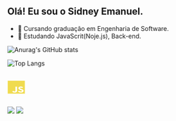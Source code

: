 ## Olá! Eu sou o Sidney Emanuel.

- 🔭 Cursando graduação em Engenharia de Software.
- 🌱 Estudando JavaScrit(Noje.js), Back-end.


![Anurag's GitHub stats](https://github-readme-stats.vercel.app/api?username=Duusst&theme=slateorange&show_icons=true)

![Top Langs](https://github-readme-stats.vercel.app/api/top-langs/?username=Duusst&theme=slateorange&show_icons=true&hide_progress=true)
<div style="display: inline_block"><br>
  <img align="center" alt="Rafa-Js" height="30" width="40" src="https://raw.githubusercontent.com/devicons/devicon/master/icons/javascript/javascript-plain.svg">
</div>

##

<div> 
  <a href = "mailto:sidneyemanuel01@gmail.com"><img src="https://img.shields.io/badge/-Gmail-%23333?style=for-the-badge&logo=gmail&logoColor=white" target="_blank"></a>
  <a href="https://www.linkedin.com/in/rafaella-ballerini-45875016a" target="_blank"><img src="https://img.shields.io/badge/-LinkedIn-%230077B5?style=for-the-badge&logo=linkedin&logoColor=white" target="_blank"></a> 
  
</div>
